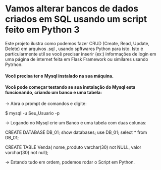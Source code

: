 # Vamos alterar bancos de dados criados em SQL usando um script feito em Python 3

Este projeto ilustra como podemos fazer CRUD (Create, Read, Update, Delete) em arquivos .sql , usando spftwares Python para isto. Isto é particularmente util se você precisar inserir (ex:) informações de login em uma página de internet feita em Flask Framework ou similares usando Pytrhon.

#### Você precisa ter o Mysql instalado na sua máquina.

#### Você pode começar testando se sua instalação do Mysql esta funcionando, criando um banco e uma tabela:


-> Abra o prompt de comandos e digite:

$ mysql -u Seu_Usuario -p



-> Logando no Mysql crie um Banco e uma tabela com duas colunas:

CREATE DATABASE DB_01;
show databases;
use DB_01;
select * from DB_01;

CREATE TABLE  Venda( nome_produto varchar(30) not NULL,
valor varchar(30) not null);




-> Estando tudo em ordem, podemos rodar o Script em Python.

